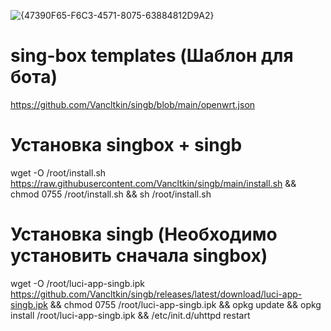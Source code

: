 ![{47390F65-F6C3-4571-8075-63884812D9A2}](https://github.com/user-attachments/assets/95ae6f13-8763-4246-9ec2-30056f3de934)


# sing-box templates (Шаблон для бота)

https://github.com/Vancltkin/singb/blob/main/openwrt.json

# Установка singbox + singb
wget -O /root/install.sh https://raw.githubusercontent.com/Vancltkin/singb/main/install.sh && chmod 0755 /root/install.sh && sh /root/install.sh


# Установка singb (Необходимо установить сначала singbox)
wget -O  /root/luci-app-singb.ipk https://github.com/Vancltkin/singb/releases/latest/download/luci-app-singb.ipk && chmod 0755 /root/luci-app-singb.ipk && opkg update && opkg install /root/luci-app-singb.ipk && /etc/init.d/uhttpd restart


